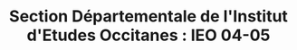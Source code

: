 ---
title: "Section Départementale de l'Institut d'Etudes Occitanes : IEO 04-05"
url: /gap/section-departementale-de-linstitut-detudes-occitanes-ieo-04-05/
shop: livres
---